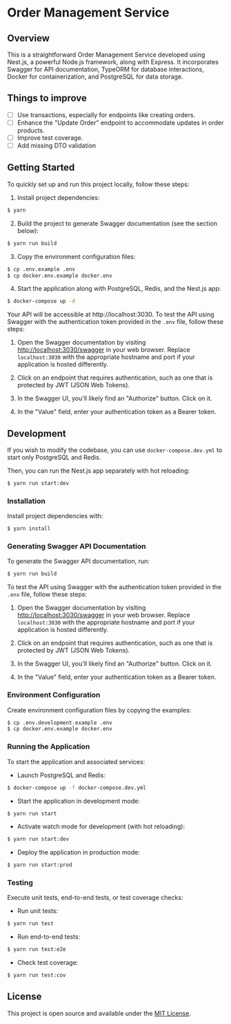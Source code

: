 # Order Management Service

## Overview

This is a straightforward Order Management Service developed using Nest.js, a powerful Node.js framework, along with Express. It incorporates Swagger for API documentation, TypeORM for database interactions, Docker for containerization, and PostgreSQL for data storage.

## Things to improve

- [ ] Use transactions, especially for endpoints like creating orders.
- [ ] Enhance the "Update Order" endpoint to accommodate updates in order products.
- [ ] Improve test coverage.
- [ ] Add missing DTO validation

## Getting Started

To quickly set up and run this project locally, follow these steps:

1. Install project dependencies:

```bash
$ yarn
```

2. Build the project to generate Swagger documentation (see the section below):

```bash
$ yarn run build
```

3. Copy the environment configuration files:

```bash
$ cp .env.example .env
$ cp docker.env.example docker.env
```

4. Start the application along with PostgreSQL, Redis, and the Nest.js app:

```bash
$ docker-compose up -d
```

Your API will be accessible at http://localhost:3030. To test the API using Swagger with the authentication token provided in the `.env` file, follow these steps:

1. Open the Swagger documentation by visiting [http://localhost:3030/swagger](http://localhost:3030/swagger) in your web browser. Replace `localhost:3030` with the appropriate hostname and port if your application is hosted differently.

2. Click on an endpoint that requires authentication, such as one that is protected by JWT (JSON Web Tokens).

3. In the Swagger UI, you'll likely find an "Authorize" button. Click on it.

4. In the "Value" field, enter your authentication token as a Bearer token.

## Development

If you wish to modify the codebase, you can use `docker-compose.dev.yml` to start only PostgreSQL and Redis.

Then, you can run the Nest.js app separately with hot reloading:

```bash
$ yarn run start:dev
```

### Installation

Install project dependencies with:

```bash
$ yarn install
```

### Generating Swagger API Documentation

To generate the Swagger API documentation, run:

```bash
$ yarn run build
```

To test the API using Swagger with the authentication token provided in the `.env` file, follow these steps:

1. Open the Swagger documentation by visiting [http://localhost:3030/swagger](http://localhost:3030/swagger) in your web browser. Replace `localhost:3030` with the appropriate hostname and port if your application is hosted differently.

2. Click on an endpoint that requires authentication, such as one that is protected by JWT (JSON Web Tokens).

3. In the Swagger UI, you'll likely find an "Authorize" button. Click on it.

4. In the "Value" field, enter your authentication token as a Bearer token.

### Environment Configuration

Create environment configuration files by copying the examples:

```bash
$ cp .env.development.example .env
$ cp docker.env.example docker.env
```

### Running the Application

To start the application and associated services:

- Launch PostgreSQL and Redis:

```bash
$ docker-compose up -f docker-compose.dev.yml
```

- Start the application in development mode:

```bash
$ yarn run start
```

- Activate watch mode for development (with hot reloading):

```bash
$ yarn run start:dev
```

- Deploy the application in production mode:

```bash
$ yarn run start:prod
```

### Testing

Execute unit tests, end-to-end tests, or test coverage checks:

- Run unit tests:

```bash
$ yarn run test
```

- Run end-to-end tests:

```bash
$ yarn run test:e2e
```

- Check test coverage:

```bash
$ yarn run test:cov
```

## License

This project is open source and available under the [MIT License](LICENSE).
